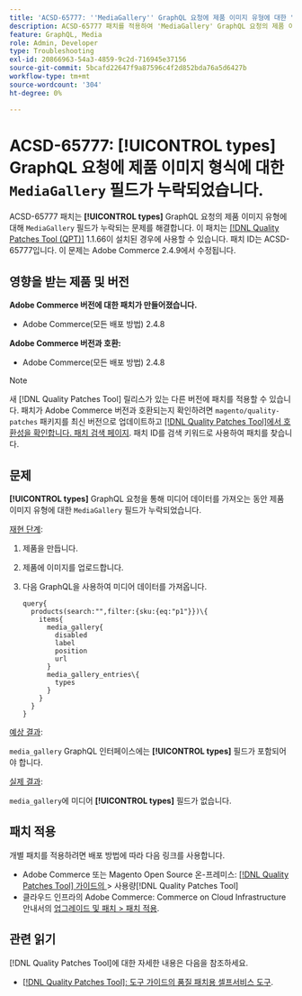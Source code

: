 ```yaml
---
title: 'ACSD-65777: ''MediaGallery'' GraphQL 요청에 제품 이미지 유형에 대한 "유형" 필드가 누락됨'
description: ACSD-65777 패치를 적용하여 'MediaGallery' GraphQL 요청의 제품 이미지 유형에 대한 "유형" 필드가 누락되는 Adobe Commerce 문제를 해결합니다.
feature: GraphQL, Media
role: Admin, Developer
type: Troubleshooting
exl-id: 20866963-54a3-4859-9c2d-716945e37156
source-git-commit: 5bcafd22647f9a87596c4f2d852bda76a5d6427b
workflow-type: tm+mt
source-wordcount: '304'
ht-degree: 0%

---
```


# ACSD-65777: **[!UICONTROL types]** GraphQL 요청에 제품 이미지 형식에 대한 `MediaGallery` 필드가 누락되었습니다.

ACSD-65777 패치는 **[!UICONTROL types]** GraphQL 요청의 제품 이미지 유형에 대해 `MediaGallery` 필드가 누락되는 문제를 해결합니다. 이 패치는 [[!DNL Quality Patches Tool (QPT)]](/help/tools/quality-patches-tool/quality-patches-tool-to-self-serve-quality-patches.md) 1.1.66이 설치된 경우에 사용할 수 있습니다. 패치 ID는 ACSD-65777입니다. 이 문제는 Adobe Commerce 2.4.9에서 수정됩니다.

## 영향을 받는 제품 및 버전

**Adobe Commerce 버전에 대한 패치가 만들어졌습니다.**

* Adobe Commerce(모든 배포 방법) 2.4.8

**Adobe Commerce 버전과 호환:**

* Adobe Commerce(모든 배포 방법) 2.4.8

>[!NOTE]
>
>새 [!DNL Quality Patches Tool] 릴리스가 있는 다른 버전에 패치를 적용할 수 있습니다. 패치가 Adobe Commerce 버전과 호환되는지 확인하려면 `magento/quality-patches` 패키지를 최신 버전으로 업데이트하고 [[!DNL Quality Patches Tool]에서 호환성을 확인합니다. 패치 검색 페이지](https://experienceleague.adobe.com/tools/commerce-quality-patches/index.html?lang=ko). 패치 ID를 검색 키워드로 사용하여 패치를 찾습니다.

## 문제

**[!UICONTROL types]** GraphQL 요청을 통해 미디어 데이터를 가져오는 동안 제품 이미지 유형에 대한 `MediaGallery` 필드가 누락되었습니다.

<u>재현 단계</u>:

1. 제품을 만듭니다.
1. 제품에 이미지를 업로드합니다.
1. 다음 GraphQL을 사용하여 미디어 데이터를 가져옵니다.

   ```
   query{
     products(search:"",filter:{sku:{eq:"p1"}})\{
       items{
         media_gallery{
           disabled
           label
           position
           url
         }
         media_gallery_entries\{
           types
         }
       }
     }
   }
   ```

<u>예상 결과</u>:

`media_gallery` GraphQL 인터페이스에는 **[!UICONTROL types]** 필드가 포함되어야 합니다.

<u>실제 결과</u>:

`media_gallery`에 미디어 **[!UICONTROL types]** 필드가 없습니다.

## 패치 적용

개별 패치를 적용하려면 배포 방법에 따라 다음 링크를 사용합니다.

* Adobe Commerce 또는 Magento Open Source 온-프레미스: [[!DNL Quality Patches Tool]  가이드의 &#x200B;](/help/tools/quality-patches-tool/usage.md)> 사용량[!DNL Quality Patches Tool]
* 클라우드 인프라의 Adobe Commerce: Commerce on Cloud Infrastructure 안내서의 [업그레이드 및 패치 > 패치 적용](https://experienceleague.adobe.com/docs/commerce-cloud-service/user-guide/develop/upgrade/apply-patches.html?lang=ko).

## 관련 읽기

[!DNL Quality Patches Tool]에 대한 자세한 내용은 다음을 참조하세요.

* [[!DNL Quality Patches Tool]: 도구 가이드의 품질 패치용 셀프서비스 도구](/help/tools/quality-patches-tool/quality-patches-tool-to-self-serve-quality-patches.md).

